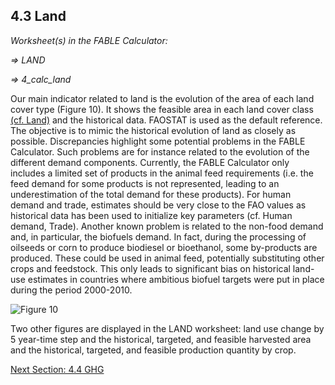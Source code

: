 ## 4.3 Land

_Worksheet(s) in the FABLE Calculator:_

_⇒ LAND_

_⇒ 4_calc_land_

Our main indicator related to land is the evolution of the area of each land cover type (Figure 10). It shows the feasible area in each land cover class [(cf. Land)](https://github.com/FableCalculator/DocumentationWiki/wiki/3_4.-Land#34-land) and the historical data. FAOSTAT is used as the default reference. The objective is to mimic the historical evolution of land as closely as possible. Discrepancies highlight some potential problems in the FABLE Calculator. Such problems are for instance related to the evolution of the different demand components. Currently, the FABLE Calculator only includes a limited set of products in the animal feed requirements (i.e. the feed demand for some products is not represented, leading to an underestimation of the total demand for these products). For human demand and trade, estimates should be very close to the FAO values as historical data has been used to initialize key parameters (cf. Human demand, Trade). Another known problem is related to the non-food demand and, in particular, the biofuels demand. In fact, during the processing of oilseeds or corn to produce biodiesel or bioethanol, some by-products are produced. These could be used in animal feed, potentially substituting other crops and feedstock. This only leads to significant bias on historical land-use estimates in countries where ambitious biofuel targets were put in place during the period 2000-2010.

![Figure 10](https://user-images.githubusercontent.com/68918893/88802891-fba92300-d1ab-11ea-8d1c-dbeab2356244.png)



Two other figures are displayed in the LAND worksheet: land use change by 5 year-time step and the historical, targeted, and feasible harvested area and the historical, targeted, and feasible production quantity by crop.


[Next Section: 4.4 GHG](https://github.com/FableCalculator/DocumentationWiki/wiki/4_4.-GHG)

